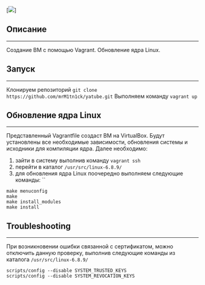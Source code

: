 [<img src="https://user-images.githubusercontent.com/9472095/52746593-c7529e80-2fd9-11e9-96a9-06c8f077d2c3.png"/>]
## Описание
* * *
Создание ВМ с помощью Vagrant. 
Обновление ядра Linux.

## Запуск
* * *
Клонируем репозиторий `git clone https://github.com/mrM1tn1ck/yatube.git`
Выполняем команду `vagrant up`

## Обновление ядра Linux

*** 
Представленный Vagrantfile создаст ВМ на VirtualBox. Будут установлены все необходимые зависимости, обновления системы и исходники для компиляции ядра. 
Далее необходимо:
1. зайти в систему выполнив команду `vagrant ssh`
2. перейти в каталог `/usr/src/linux-6.8.9/` 
3. для обновления ядра Linux поочередно выполняем следующие команды:
``
```
make menuconfig
make
make install_modules
make install
```

## Troubleshooting
***
При возникновении ошибки связанной с сертификатом, можно отключить данную проверку, выполнив следующие команды из каталога `/usr/src/linux-6.8.9/`

```
scripts/config --disable SYSTEM_TRUSTED_KEYS
scripts/config --disable SYSTEM_REVOCATION_KEYS
```
